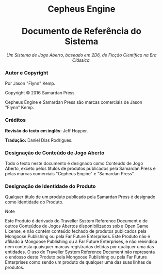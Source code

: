 # <center>Cepheus Engine</center>

# <center>Documento de Referência do Sistema</center>

_<center>Um Sistema de Jogo Aberto, baseado em 2D6, de Ficção Científica na Era Clássica.</center>_

### Autor e Copyright

Por Jason "Flynn" Kemp.

Copyright © 2016 Samardan Press

Cepheus Engine e Samardan Press são marcas comerciais de Jason "Flynn" Kemp.

### Créditos

**Revisão do texto em inglês:** Jeff Hopper.

**Tradução:** Daniel Dias Rodrigues.

### Designação de Conteúdo de Jogo Aberto

Todo o texto neste documento é designado como Conteúdo de Jogo Aberto, exceto pelos títulos de produtos publicados pela Samardan Press e pelas marcas comerciais "Cepheus Engine" e "Samardan Press".

### Designação de Identidade do Produto

Qualquer título de um produto publicado pela Samardan Press é designado como Identidade do Produto.

> [!Note]
> Este Produto é derivado do Traveller System Reference Document e de outros Conteúdos de Jogos Abertos disponibilizados sob a Open Game License, e não contém conteúdo fechado de produtos publicados pela Mongoose Publishing ou pela Far Future Enterprises. Este Produto não é afiliado à Mongoose Publishing ou à Far Future Enterprises, e não reivindica nem contesta quaisquer marcas registradas detidas por qualquer uma das entidades. O uso do Traveller System Reference Document não representa o endosso deste Produto pela Mongoose Publishing ou pela Far Future Enterprises como sendo um produto de qualquer uma das suas linhas de produtos.